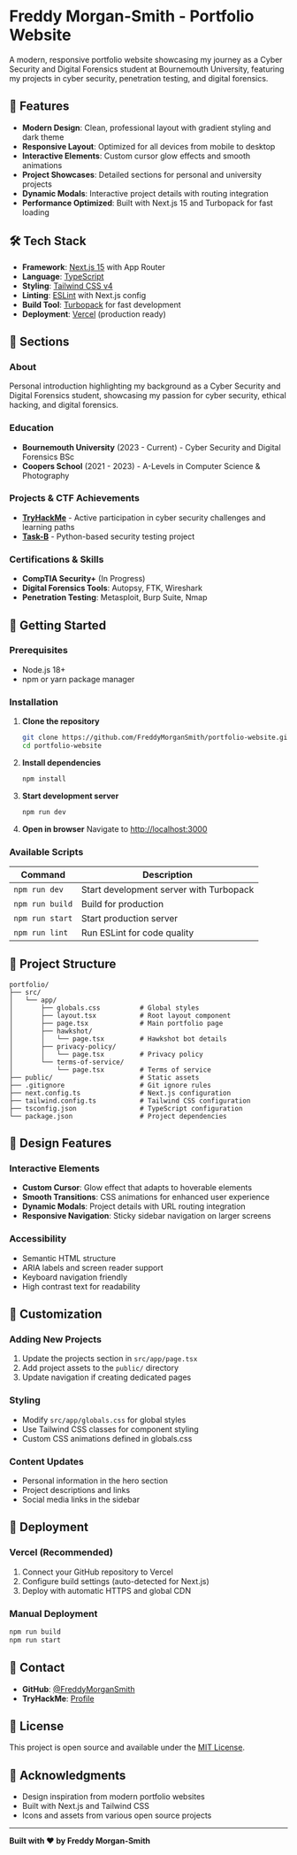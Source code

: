 # Freddy Morgan-Smith - Portfolio Website

A modern, responsive portfolio website showcasing my journey as a Cyber Security and Digital Forensics student at Bournemouth University, featuring my projects in cyber security, penetration testing, and digital forensics.


## 🚀 Features

- **Modern Design**: Clean, professional layout with gradient styling and dark theme
- **Responsive Layout**: Optimized for all devices from mobile to desktop
- **Interactive Elements**: Custom cursor glow effects and smooth animations
- **Project Showcases**: Detailed sections for personal and university projects
- **Dynamic Modals**: Interactive project details with routing integration
- **Performance Optimized**: Built with Next.js 15 and Turbopack for fast loading

## 🛠️ Tech Stack

- **Framework**: [Next.js 15](https://nextjs.org/) with App Router
- **Language**: [TypeScript](https://www.typescriptlang.org/)
- **Styling**: [Tailwind CSS v4](https://tailwindcss.com/)
- **Linting**: [ESLint](https://eslint.org/) with Next.js config
- **Build Tool**: [Turbopack](https://turbo.build/pack) for fast development
- **Deployment**: [Vercel](https://vercel.com/) (production ready)

## 🎯 Sections

### About
Personal introduction highlighting my background as a Cyber Security and Digital Forensics student, showcasing my passion for cyber security, ethical hacking, and digital forensics.

### Education
- **Bournemouth University** (2023 - Current) - Cyber Security and Digital Forensics BSc
- **Coopers School** (2021 - 2023) - A-Levels in Computer Science & Photography

### Projects & CTF Achievements
- **[TryHackMe](https://tryhackme.com)** - Active participation in cyber security challenges and learning paths
- **[Task-B](https://github.com/FreddyMorganSmith/Task-B)** - Python-based security testing project

### Certifications & Skills
- **CompTIA Security+** (In Progress)
- **Digital Forensics Tools**: Autopsy, FTK, Wireshark
- **Penetration Testing**: Metasploit, Burp Suite, Nmap

## 🚀 Getting Started

### Prerequisites
- Node.js 18+ 
- npm or yarn package manager

### Installation

1. **Clone the repository**
   ```bash
   git clone https://github.com/FreddyMorganSmith/portfolio-website.git
   cd portfolio-website
   ```

2. **Install dependencies**
   ```bash
   npm install
   ```

3. **Start development server**
   ```bash
   npm run dev
   ```

4. **Open in browser**
   Navigate to [http://localhost:3000](http://localhost:3000)

### Available Scripts

| Command | Description |
|---------|-------------|
| `npm run dev` | Start development server with Turbopack |
| `npm run build` | Build for production |
| `npm run start` | Start production server |
| `npm run lint` | Run ESLint for code quality |

## 📁 Project Structure

```
portfolio/
├── src/
│   └── app/
│       ├── globals.css          # Global styles
│       ├── layout.tsx           # Root layout component
│       ├── page.tsx             # Main portfolio page
│       ├── hawkshot/
│       │   └── page.tsx         # Hawkshot bot details
│       ├── privacy-policy/
│       │   └── page.tsx         # Privacy policy
│       └── terms-of-service/
│           └── page.tsx         # Terms of service
├── public/                      # Static assets
├── .gitignore                   # Git ignore rules
├── next.config.ts               # Next.js configuration
├── tailwind.config.ts           # Tailwind CSS configuration
├── tsconfig.json                # TypeScript configuration
└── package.json                 # Project dependencies
```

## 🎨 Design Features

### Interactive Elements
- **Custom Cursor**: Glow effect that adapts to hoverable elements
- **Smooth Transitions**: CSS animations for enhanced user experience
- **Dynamic Modals**: Project details with URL routing integration
- **Responsive Navigation**: Sticky sidebar navigation on larger screens

### Accessibility
- Semantic HTML structure
- ARIA labels and screen reader support
- Keyboard navigation friendly
- High contrast text for readability

## 🔧 Customization

### Adding New Projects
1. Update the projects section in `src/app/page.tsx`
2. Add project assets to the `public/` directory
3. Update navigation if creating dedicated pages

### Styling
- Modify `src/app/globals.css` for global styles
- Use Tailwind CSS classes for component styling
- Custom CSS animations defined in globals.css

### Content Updates
- Personal information in the hero section
- Project descriptions and links
- Social media links in the sidebar

## 🚀 Deployment

### Vercel (Recommended)
1. Connect your GitHub repository to Vercel
2. Configure build settings (auto-detected for Next.js)
3. Deploy with automatic HTTPS and global CDN

### Manual Deployment
```bash
npm run build
npm run start
```

## 📧 Contact

- **GitHub**: [@FreddyMorganSmith](https://github.com/FreddyMorganSmith)
- **TryHackMe**: [Profile](https://tryhackme.com)

## 📄 License

This project is open source and available under the [MIT License](LICENSE).

## 🙏 Acknowledgments

- Design inspiration from modern portfolio websites
- Built with Next.js and Tailwind CSS
- Icons and assets from various open source projects

---

**Built with ❤️ by Freddy Morgan-Smith**